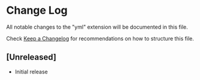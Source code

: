 # Change Log

All notable changes to the "yml" extension will be documented in this file.

Check [Keep a Changelog](http://keepachangelog.com/) for recommendations on how to structure this file.

## [Unreleased]

- Initial release